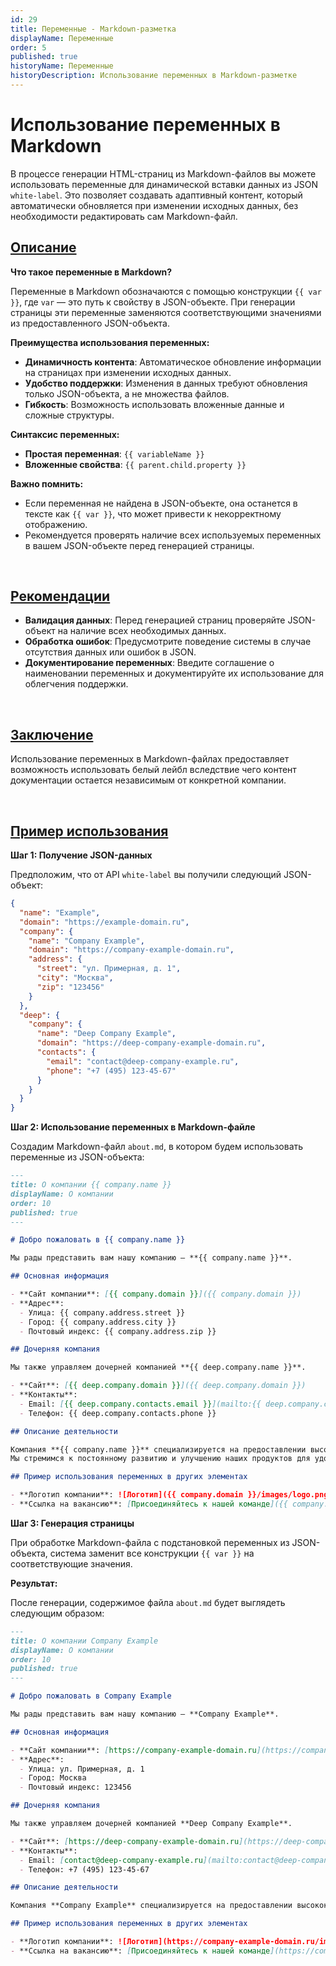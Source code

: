```yaml
---
id: 29
title: Переменные - Markdown-разметка
displayName: Переменные
order: 5
published: true
historyName: Переменные
historyDescription: Использование переменных в Markdown-разметке
---
```


# Использование переменных в Markdown

В процессе генерации HTML-страниц из Markdown-файлов вы можете использовать переменные для динамической вставки данных из JSON `white-label`.
Это позволяет создавать адаптивный контент, который автоматически обновляется при изменении исходных данных, без необходимости редактировать
сам Markdown-файл.

## [Описание](description)

**Что такое переменные в Markdown?**

Переменные в Markdown обозначаются с помощью конструкции `{{ var }}`, где `var` — это путь к свойству в JSON-объекте. При генерации страницы
эти переменные заменяются соответствующими значениями из предоставленного JSON-объекта.

**Преимущества использования переменных:**

- **Динамичность контента**: Автоматическое обновление информации на страницах при изменении исходных данных.
- **Удобство поддержки**: Изменения в данных требуют обновления только JSON-объекта, а не множества файлов.
- **Гибкость**: Возможность использовать вложенные данные и сложные структуры.

**Синтаксис переменных:**

- **Простая переменная**: `{{ variableName }}`
- **Вложенные свойства**: `{{ parent.child.property }}`

**Важно помнить:**

- Если переменная не найдена в JSON-объекте, она останется в тексте как `{{ var }}`, что может привести к некорректному отображению.
- Рекомендуется проверять наличие всех используемых переменных в вашем JSON-объекте перед генерацией страницы.

<br/>

## [Рекомендации](recommendations)

- **Валидация данных**: Перед генерацией страниц проверяйте JSON-объект на наличие всех необходимых данных.
- **Обработка ошибок**: Предусмотрите поведение системы в случае отсутствия данных или ошибок в JSON.
- **Документирование переменных**: Введите соглашение о наименовании переменных и документируйте их использование для облегчения поддержки.

<br/>

## [Заключение](conclusion)

Использование переменных в Markdown-файлах предоставляет возможность использовать белый лейбл вследствие чего контент документации остается
независимым от конкретной компании.

<br/>

## [Пример использования](example)

**Шаг 1: Получение JSON-данных**

Предположим, что от API `white-label` вы получили следующий JSON-объект:

```json
{
  "name": "Example",
  "domain": "https://example-domain.ru",
  "company": {
    "name": "Company Example",
    "domain": "https://company-example-domain.ru",
    "address": {
      "street": "ул. Примерная, д. 1",
      "city": "Москва",
      "zip": "123456"
    }
  },
  "deep": {
    "company": {
      "name": "Deep Company Example",
      "domain": "https://deep-company-example-domain.ru",
      "contacts": {
        "email": "contact@deep-company-example.ru",
        "phone": "+7 (495) 123-45-67"
      }
    }
  }
}
```

**Шаг 2: Использование переменных в Markdown-файле**

Создадим Markdown-файл `about.md`, в котором будем использовать переменные из JSON-объекта:

```md
---
title: О компании {{ company.name }}
displayName: О компании
order: 10
published: true
---

# Добро пожаловать в {{ company.name }}

Мы рады представить вам нашу компанию — **{{ company.name }}**.

## Основная информация

- **Сайт компании**: [{{ company.domain }}]({{ company.domain }})
- **Адрес**:
  - Улица: {{ company.address.street }}
  - Город: {{ company.address.city }}
  - Почтовый индекс: {{ company.address.zip }}

## Дочерняя компания

Мы также управляем дочерней компанией **{{ deep.company.name }}**.

- **Сайт**: [{{ deep.company.domain }}]({{ deep.company.domain }})
- **Контакты**:
  - Email: [{{ deep.company.contacts.email }}](mailto:{{ deep.company.contacts.email }})
  - Телефон: {{ deep.company.contacts.phone }}

## Описание деятельности

Компания **{{ company.name }}** специализируется на предоставлении высококачественных услуг в сфере информационных технологий.
Мы стремимся к постоянному развитию и улучшению наших продуктов для удовлетворения потребностей наших клиентов.

## Пример использования переменных в других элементах

- **Логотип компании**: ![Логотип]({{ company.domain }}/images/logo.png)
- **Ссылка на вакансию**: [Присоединяйтесь к нашей команде]({{ company.domain }}/careers)
```

**Шаг 3: Генерация страницы**

При обработке Markdown-файла с подстановкой переменных из JSON-объекта, система заменит все конструкции `{{ var }}` на соответствующие значения.

**Результат:**

После генерации, содержимое файла `about.md` будет выглядеть следующим образом:

```md
---
title: О компании Company Example
displayName: О компании
order: 10
published: true
---

# Добро пожаловать в Company Example

Мы рады представить вам нашу компанию — **Company Example**.

## Основная информация

- **Сайт компании**: [https://company-example-domain.ru](https://company-example-domain.ru)
- **Адрес**:
  - Улица: ул. Примерная, д. 1
  - Город: Москва
  - Почтовый индекс: 123456

## Дочерняя компания

Мы также управляем дочерней компанией **Deep Company Example**.

- **Сайт**: [https://deep-company-example-domain.ru](https://deep-company-example-domain.ru)
- **Контакты**:
  - Email: [contact@deep-company-example.ru](mailto:contact@deep-company-example.ru)
  - Телефон: +7 (495) 123-45-67

## Описание деятельности

Компания **Company Example** специализируется на предоставлении высококачественных услуг в сфере информационных технологий. Мы стремимся к постоянному развитию и улучшению наших продуктов для удовлетворения потребностей наших клиентов.

## Пример использования переменных в других элементах

- **Логотип компании**: ![Логотип](https://company-example-domain.ru/images/logo.png)
- **Ссылка на вакансию**: [Присоединяйтесь к нашей команде](https://company-example-domain.ru/careers)
```
